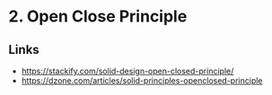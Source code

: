 # 2. Open Close Principle

## Links

- https://stackify.com/solid-design-open-closed-principle/
- https://dzone.com/articles/solid-principles-openclosed-principle
